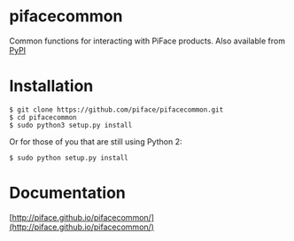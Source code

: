 pifacecommon
============

Common functions for interacting with PiFace products. Also available from
[PyPI](https://pypi.python.org/pypi/pifacecommon/)

Installation
=================

    $ git clone https://github.com/piface/pifacecommon.git
    $ cd pifacecommon
    $ sudo python3 setup.py install

Or for those of you that are still using Python 2:

    $ sudo python setup.py install

Documentation
=============

[http://piface.github.io/pifacecommon/](http://piface.github.io/pifacecommon/)